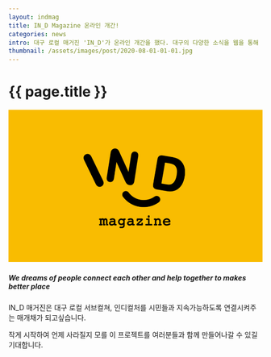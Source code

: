 ```yaml
---
layout: indmag
title: IN_D Magazine 온라인 개간!
categories: news
intro: 대구 로컬 매거진 'IN_D'가 온라인 개간을 했다. 대구의 다양한 소식을 웹을 통해 더욱 빠르게 접할 수 있게되었다. 
thumbnail: /assets/images/post/2020-08-01-01-01.jpg
---
```

# {{ page.title }}
![logo](/assets/images/post/2020-08-01-01-01.jpg)

##### We dreams of people connect each other and help together to makes better place

IN_D 매거진은 대구 로컬 서브컬쳐, 인디컬처를 시민들과 지속가능하도록 연결시켜주는 매개채가 되고싶습니다.

작게 시작하여 언제 사라질지 모를 이 프로젝트를 여러분들과 함께 만들어나갈 수 있길 기대합니다.